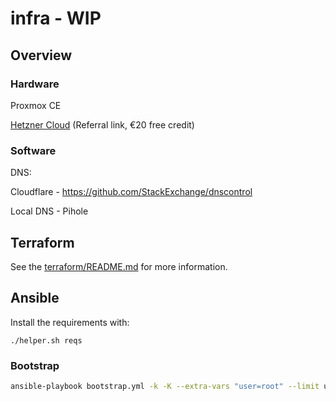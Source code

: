 # infra - WIP

## Overview

### Hardware

Proxmox CE

[Hetzner Cloud](https://hetzner.cloud/?ref=QAWf73zSnD2O) (Referral link, €20 free credit)

### Software

DNS:

Cloudflare - https://github.com/StackExchange/dnscontrol

Local DNS - Pihole

## Terraform

See the [terraform/README.md](terraform/README.md) for more information.


## Ansible

Install the requirements with:

```
./helper.sh reqs
```

### Bootstrap

```bash
ansible-playbook bootstrap.yml -k -K --extra-vars "user=root" --limit ungrouped
```
